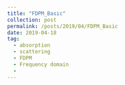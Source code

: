 ```yaml
---
title: "FDPM_Basic"
collection: post
permalink: /posts/2019/04/FDPM_Basic
date: 2019-04-18
tag:
  - absorption
  - scattering
  - FDPM
  - Frequency domain
  - 
---
```

<!--stackedit_data:
eyJoaXN0b3J5IjpbLTM1NTczMjgwXX0=
-->